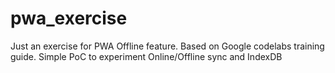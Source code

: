# pwa_exercise
Just an exercise for PWA Offline feature. Based on Google codelabs training guide.
Simple PoC to experiment Online/Offline sync and IndexDB
